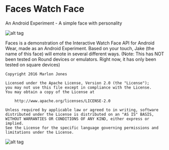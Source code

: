 # Faces Watch Face
An Android Experiment - A simple face with personality

![alt tag](https://raw.githubusercontent.com/MJonesDev/FacesWatchFace/master/StoreGraphic.png)

Faces is a demonstration of the Interactive Watch Face API for Android Wear, 
made as an Android Experiment. Based on your touch, Jake (the name of this face)
will emote in several different ways. 
(Note: This has NOT been tested on Round devices or emulators. Right now, it 
has only been tested on square devices)
````
Copyright 2016 Marlon Jones

Licensed under the Apache License, Version 2.0 (the "License");
you may not use this file except in compliance with the License.
You may obtain a copy of the License at

    http://www.apache.org/licenses/LICENSE-2.0

Unless required by applicable law or agreed to in writing, software
distributed under the License is distributed on an "AS IS" BASIS,
WITHOUT WARRANTIES OR CONDITIONS OF ANY KIND, either express or implied.
See the License for the specific language governing permissions and
limitations under the License.
````
![alt tag](https://raw.githubusercontent.com/MJonesDev/FacesWatchFace/master/device-2016-04-12-213043.png)
